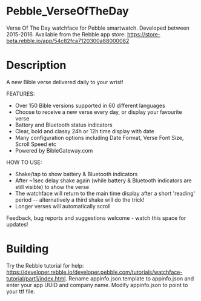 # Pebble_VerseOfTheDay

Verse Of The Day watchface for Pebble smartwatch.
Developed between 2015-2016.
Available from the Rebble app store: https://store-beta.rebble.io/app/54c82fca7120300a88000082

# Description

A new Bible verse delivered daily to your wrist!

FEATURES:

-   Over 150 Bible versions supported in 60 different languages
-   Choose to receive a new verse every day, or display your favourite verse
-   Battery and Bluetooth status indicators
-   Clear, bold and classy 24h or 12h time display with date
-   Many configuration options including Date Format, Verse Font Size, Scroll Speed etc
-   Powered by BibleGateway.com

HOW TO USE:

-   Shake/tap to show battery & Bluetooth indicators
-   After ~1sec delay shake again (while battery & Bluetooth indicators are still visible) to show the verse
-   The watchface will return to the main time display after a short 'reading' period -- alternatively a third shake will do the trick!
-   Longer verses will automatically scroll

Feedback, bug reports and suggestions welcome - watch this space for updates!

# Building

Try the Rebble tutorial for help: https://developer.rebble.io/developer.pebble.com/tutorials/watchface-tutorial/part1/index.html.
Rename appinfo.json.template to appinfo.json and enter your app UUID and company name.
Modify appinfo.json to point to your ttf file.
